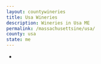 ```yaml
---
layout: countywineries
title: Usa Wineries
description: Wineries in Usa ME
permalink: /massachusettsine/usa/
county: usa
state: me
---
```

-
